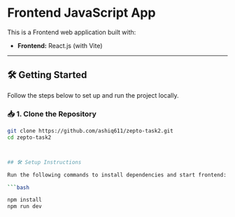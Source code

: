 # Frontend JavaScript App

This is a Frontend web application built with:

- **Frontend:** React.js (with Vite)

---

## 🛠️ Getting Started

Follow the steps below to set up and run the project locally.

### 📥 1. Clone the Repository

```bash
git clone https://github.com/ashiq611/zepto-task2.git
cd zepto-task2



## 🛠️ Setup Instructions

Run the following commands to install dependencies and start frontend:

```bash

npm install
npm run dev